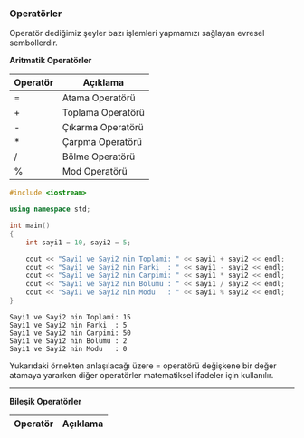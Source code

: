 ### Operatörler

Operatör dediğimiz şeyler bazı işlemleri yapmamızı sağlayan evresel sembollerdir.

**Aritmatik Operatörler**

Operatör | Açıklama
-------- | --------
= | Atama Operatörü
+ | Toplama Operatörü
- | Çıkarma Operatörü
* | Çarpma Operatörü
/ | Bölme Operatörü
% | Mod Operatörü

```c++
#include <iostream>

using namespace std;

int main()
{
    int sayi1 = 10, sayi2 = 5;

    cout << "Sayi1 ve Sayi2 nin Toplami: " << sayi1 + sayi2 << endl;
    cout << "Sayi1 ve Sayi2 nin Farki  : " << sayi1 - sayi2 << endl;
    cout << "Sayi1 ve Sayi2 nin Carpimi: " << sayi1 * sayi2 << endl;
    cout << "Sayi1 ve Sayi2 nin Bolumu : " << sayi1 / sayi2 << endl;
    cout << "Sayi1 ve Sayi2 nin Modu   : " << sayi1 % sayi2 << endl;
}
```

```
Sayi1 ve Sayi2 nin Toplami: 15
Sayi1 ve Sayi2 nin Farki  : 5
Sayi1 ve Sayi2 nin Carpimi: 50
Sayi1 ve Sayi2 nin Bolumu : 2
Sayi1 ve Sayi2 nin Modu   : 0
```

Yukarıdaki örnekten anlaşılacağı üzere = operatörü değişkene bir değer atamaya yararken diğer operatörler matematiksel ifadeler 
için kullanılır. 

------------------------------

**Bileşik Operatörler**

Operatör | Açıklama
-------- | --------
